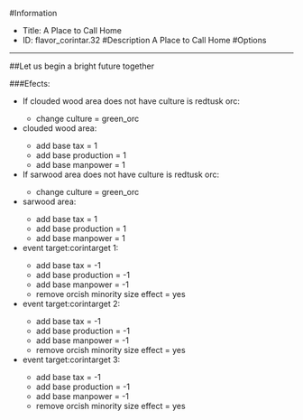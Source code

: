 #Information
 - Title: A Place to Call Home
 - ID: flavor_corintar.32
#Description
A Place to Call Home
#Options

___
##Let us begin a bright future together

###Efects:<ul><li>If clouded wood area does not have culture is redtusk orc:</li><ul><li>change culture = green_orc</li></ul><li>clouded wood area:</li><ul><li>add base tax = 1</li><li>add base production = 1</li><li>add base manpower = 1</li></ul><li>If sarwood area does not have culture is redtusk orc:</li><ul><li>change culture = green_orc</li></ul><li>sarwood area:</li><ul><li>add base tax = 1</li><li>add base production = 1</li><li>add base manpower = 1</li></ul><li>event target:corintarget 1:</li><ul><li>add base tax = -1</li><li>add base production = -1</li><li>add base manpower = -1</li><li>remove orcish minority size effect = yes</li></ul><li>event target:corintarget 2:</li><ul><li>add base tax = -1</li><li>add base production = -1</li><li>add base manpower = -1</li><li>remove orcish minority size effect = yes</li></ul><li>event target:corintarget 3:</li><ul><li>add base tax = -1</li><li>add base production = -1</li><li>add base manpower = -1</li><li>remove orcish minority size effect = yes</li></ul></ul>
